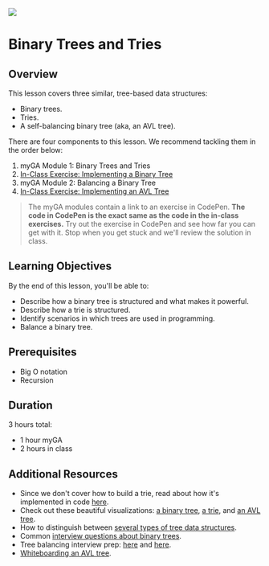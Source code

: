![](https://ga-dash.s3.amazonaws.com/production/assets/logo-9f88ae6c9c3871690e33280fcf557f33.png) 

# Binary Trees and Tries

## Overview
This lesson covers three similar, tree-based data structures:
- Binary trees.
- Tries.
- A self-balancing binary tree (aka, an AVL tree).

There are four components to this lesson. We recommend tackling them in the order below:
1. myGA Module 1: Binary Trees and Tries
2. [In-Class Exercise: Implementing a Binary Tree](https://git.generalassemb.ly/software-engineering-immersive/SEI-Course-Materials/blob/master/6_computer-science-materials/data-structures/binary-trees-and-tries/exercises/binaryTree.js)
3. myGA Module 2: Balancing a Binary Tree
4. [In-Class Exercise: Implementing an AVL Tree](https://git.generalassemb.ly/software-engineering-immersive/SEI-Course-Materials/blob/master/6_computer-science-materials/data-structures/binary-trees-and-tries/exercises/AVLTree.js)

> The myGA modules contain a link to an exercise in CodePen. **The code in CodePen is the exact same as the code in the in-class exercises.** Try out the exercise in CodePen and see how far you can get with it. Stop when you get stuck and we'll review the solution in class.

## Learning Objectives
By the end of this lesson, you'll be able to:
- Describe how a binary tree is structured and what makes it powerful. 
- Describe how a trie is structured.
- Identify scenarios in which trees are used in programming. 
- Balance a binary tree.

## Prerequisites
* Big O notation
* Recursion

## Duration
3 hours total:
* 1 hour myGA
* 2 hours in class

## Additional Resources
* Since we don't cover how to build a trie, read about how it's implemented in code [here](https://github.com/trekhleb/javascript-algorithms/tree/master/src/data-structures/trie).
* Check out these beautiful visualizations: [a binary tree](https://www.cs.usfca.edu/~galles/visualization/BST.html), [a trie](https://www.cs.usfca.edu/~galles/visualization/Trie.html), and [an AVL tree](https://www.cs.usfca.edu/~galles/visualization/AVLtree.html).
* How to distinguish between [several types of tree data structures](https://github.com/trekhleb/javascript-algorithms/tree/master/src/data-structures/tree).
* Common [interview questions about binary trees](https://medium.com/@codingfreak/binary-tree-interview-questions-and-practice-problems-439df7e5ea1f).
* Tree balancing interview prep: [here](https://www.geeksforgeeks.org/convert-normal-bst-balanced-bst/) and [here](https://www.geeksforgeeks.org/how-to-determine-if-a-binary-tree-is-balanced).
* [Whiteboarding an AVL tree](https://www.youtube.com/watch?v=rbg7Qf8GkQ4&).
